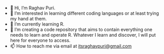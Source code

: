 - 👋 Hi, I’m Raghav Puri.
- 👀 I’m interested in learning different coding languages or at least trying my hand at them.
- 🌱 I’m currently learning R.
- 💞️ I’m creating a code repository that aims to contain everything one needs to learn and operate R. Whatever I learn and discover, I will put here for everyone to access.
- 📫 How to reach me via email at itsraghavpuri@gmail.com

<!---
itsraghavpuri/itsraghavpuri is a ✨ special ✨ repository because its `README.md` (this file) appears on your GitHub profile.
You can click the Preview link to take a look at your changes.
--->
